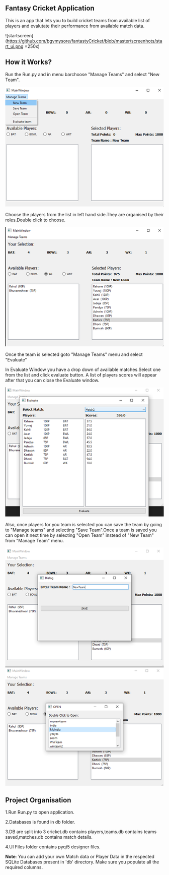 ## Fantasy Cricket Application

This is an app that lets you to build cricket teams from available list of 
players and evalutate their performance from available match data.

![startscreen](https://github.com/bgvmysore/fantastyCricket/blob/master/screenhots/start_ui.png =250x)

## How it Works?

Run the Run.py and in menu barchoose "Manage Teams" and select "New Team".

![Menubar](https://github.com/bgvmysore/fantastyCricket/blob/master/screenhots/menubar.png)

Choose the players from the list in left hand side.They are organised by their
roles.Double click to choose.

![newteam_window](https://github.com/bgvmysore/fantastyCricket/blob/master/screenhots/newteam.png)

Once the team is selected goto "Manage Teams" menu and select "Evaluate"

In Evaluate Window you have a drop down of available matches.Select one from 
the list and click evaluate button. A list of players scores will appear after
that you can close the Evaluate window.

![EvaluateWindow](https://github.com/bgvmysore/fantastyCricket/blob/master/screenhots/eval.png)

Also, once players for you team is selected you can save the team by going to 
"Manage teams" and selecting "Save Team".Once a team is saved you can open it 
next time by selecting "Open Team" instead of "New Team" from "Manage Team" 
menu.

![savewindow](https://github.com/bgvmysore/fantastyCricket/blob/master/screenhots/save.png)
![openwindow](https://github.com/bgvmysore/fantastyCricket/blob/master/screenhots/open.png)

## Project Organisation

1.Run Run.py to open application.

2.Databases is found in db folder.

3.DB are split into 3 cricket.db contains players,teams.db contains teams saved,matches.db contains match details.

4.UI Files folder contains pyqt5 designer files.


**Note**: You can add your own Match data or Player Data in the respected SQLite 
Databases present in 'db' directory. Make sure you populate all the required
columns.
